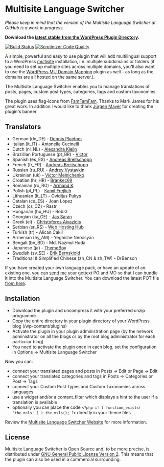 # Multisite Language Switcher

_Please keep in mind that the version of the Multisite Language Switcher at GitHub is a work in progress._

**Download the [latest stable from the WordPress Plugin Directory](http://downloads.wordpress.org/plugin/multisite-language-switcher.zip).**
 
[![Build Status](https://api.travis-ci.org/lloc/Multisite-Language-Switcher.png)](https://api.travis-ci.org/lloc/Multisite-Language-Switcher)
[![Scrutinizer Code Quality](https://scrutinizer-ci.com/g/lloc/Multisite-Language-Switcher/badges/quality-score.png?s=a2e5dbac2690bbd427f2d48b84473482e7e24fdb)](https://scrutinizer-ci.com/g/lloc/Multisite-Language-Switcher/)

A simple, powerful and easy to use plugin that will add 
multilingual support to a WordPress 
[multisite](http://codex.wordpress.org/Create_A_Network) 
installation, i.e. multiple subdomains or folders (if you need to 
set up multiple sites across multiple domains, you'll also want to 
use the
[WordPress MU Domain Mapping](http://wordpress.org/extend/plugins/wordpress-mu-domain-mapping/)
plugin as well - as long as the domains are all hosted on the 
same server.).

The Multisite Language Switcher enables you to manage translations of 
posts, pages, custom post types, categories, tags and custom taxonomies.

The plugin uses flag-icons from [FamFamFam](http://famfamfam.com). 
Thanks to Mark James for his great work. In addition I would like to 
thank [Jürgen Mayer](http://blog.jrmayer.co/) for creating the plugin's 
banner.

## Translators

*  German (de_DE) - [Dennis Ploetner](http://lloc.de/) 
*  Italian (it_IT) - [Antonella Cucinelli](http://www.freely.de/)
*  Dutch (nl_NL) - [Alexandra Kleijn](http://www.buurtaal.de/) 
*  Brazillian Portuguese (pt_BR) - [Victor](http://www.coolweb.com.br/)
*  Spanish (es_ES) - [Andreas Breitschopp](http://www.ab-weblog.com/en/) 
*  French (fr_FR) - [Andreas Breitschopp](http://www.ab-tools.com/en/)
*  Russian (ru_RU) - [Andrey Vystavkin](http://j4vk.com/)
*  Ukrainian (uk) - [Victor Melnichenko](http://worm.org.ua/)
*  Croatian (hr_HR) - [Brankec69](https://github.com/Brankec69)
*  Romanian (ro_RO) - [Armand K](http://caveatlector.eu/)
*  Polish (pl_PL) - [Kamil Frejlich](http://www.mojito-networks.com/)
*  Lithuanian (lt_LT) - Ovidijus Pukys
*  Catalan (ca_ES) - Joan López
*  Czech (cs_CZ) - Rastr
*  Hungarian (hu_HU) - RobiG
*  Georgian (ka_GE) - [Jas Saran](http://www.gwebpro.com/)
*  Greek (el) - [Christoforos Aivazidis](http://www.aivazidis.org/)
*  Serbian (sr_RS) - [Web Hosting Hub](http://www.webhostinghub.com/)
*  Turkish (tr) - Alican Cakil
*  Armenian (hy_AM) - Yeghishe Nersisyan
*  Bengali (bn_BD) - Md. Nazmul Huda
*  Japanese (ja) - [ThemeBoy](http://themeboy.com/)
*  Swedish (sv_SE) - [Erik Bernskiold](http://www.bernskioldmedia.com/)
*  Traditional & Simplified Chinese (zh_CN & zh_TW) - DrBenson

If you have created your own language pack, or have an update of an 
existing one, you can [send me](mailto:re@lloc.de) your gettext PO 
and MO so that I can bundle it into the Multisite Language Switcher. 
You can download the latest POT file
[from here](https://github.com/lloc/Multisite-Language-Switcher/blob/master/languages/default.pot).

## Installation

*  Download the plugin and uncompress it with your preferred unzip programme
*  Copy the entire directory in your plugin directory of your WordPress blog (/wp-content/plugins)
*  Activate the plugin in your plugin administration page (by the network administrator on all the blogs or by the root blog administrator for each particular blog).
*  You need to activate the plugin once in each blog, set the configuration in Options -> Multisite Language Switcher

Now you can: 

*  connect your translated pages and posts in Posts -> Edit or Page -> Edit
*  connect your translated categories and tags in Posts -> Categories or Post -> Tags
*  connect your Custom Post Types and Custom Taxonomies across languages
*  use a widget and/or a content_filter which displays a hint to the user if a translation is available
*  optionally you can place the code `<?php if ( function_exists( 'the_msls' ) ) the_msls(); ?>` directly in your theme files

Review the [Multisite Language Switcher Website](http://msls.co/) for more information.

## License

Multisite Language Switcher is Open Source and, to be more precise, is distributed under [GNU General Public License Version 2](http://www.gnu.org/licenses/gpl-2.0.html). This means that the plugin can also be used in a commercial surrounding.
